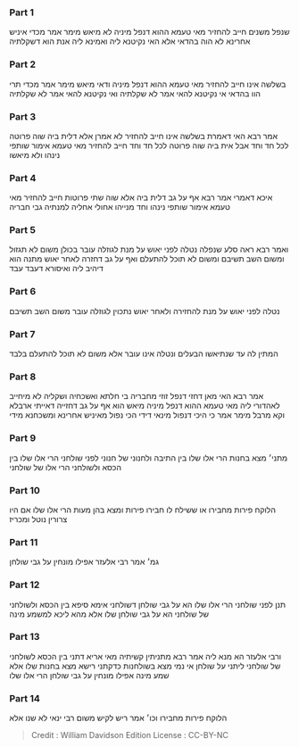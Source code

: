 
### Part 1
שנפל משנים חייב להחזיר מאי טעמא ההוא דנפל מיניה לא מיאש מימר אמר מכדי איניש אחרינא לא הוה בהדאי אלא האי נקיטנא ליה ואמינא ליה אנת הוא דשקלתיה

### Part 2
בשלשה אינו חייב להחזיר מאי טעמא ההוא דנפל מיניה ודאי מיאש מימר אמר מכדי תרי הוו בהדאי אי נקיטנא להאי אמר לא שקלתיה ואי נקיטנא להאי אמר לא שקלתיה

### Part 3
אמר רבא האי דאמרת בשלשה אינו חייב להחזיר לא אמרן אלא דלית ביה שוה פרוטה לכל חד וחד אבל אית ביה שוה פרוטה לכל חד וחד חייב להחזיר מאי טעמא אימור שותפי נינהו ולא מיאשו

### Part 4
איכא דאמרי אמר רבא אף על גב דלית ביה אלא שוה שתי פרוטות חייב להחזיר מאי טעמא אימור שותפי נינהו וחד מנייהו אחולי אחליה למנתיה גבי חבריה

### Part 5
ואמר רבא ראה סלע שנפלה נטלה לפני יאוש על מנת לגוזלה עובר בכולן משום לא תגזול ומשום השב תשיבם ומשום לא תוכל להתעלם ואף על גב דחזרה לאחר יאוש מתנה הוא דיהיב ליה ואיסורא דעבד עבד

### Part 6
נטלה לפני יאוש על מנת להחזירה ולאחר יאוש נתכוין לגוזלה עובר משום השב תשיבם

### Part 7
המתין לה עד שנתיאשו הבעלים ונטלה אינו עובר אלא משום לא תוכל להתעלם בלבד

### Part 8
אמר רבא האי מאן דחזי דנפל זוזי מחבריה בי חלתא ואשכחיה ושקליה לא מיחייב לאהדורי ליה מאי טעמא ההוא דנפל מיניה מיאש הוא אף על גב דחזייה דאייתי ארבלא וקא מרבל מימר אמר כי היכי דנפול מינאי דידי הכי נפול מאיניש אחרינא ומשכחנא מידי

### Part 9
מתני׳ מצא בחנות הרי אלו שלו בין התיבה ולחנוני של חנוני לפני שולחני הרי אלו שלו בין הכסא ולשולחני הרי אלו של שולחני

### Part 10
הלוקח פירות מחבירו או ששילח לו חבירו פירות ומצא בהן מעות הרי אלו שלו אם היו צרורין נוטל ומכריז

### Part 11
גמ׳ אמר רבי אלעזר אפילו מונחין על גבי שולחן

### Part 12
תנן לפני שולחני הרי אלו שלו הא על גבי שולחן דשולחני אימא סיפא בין הכסא ולשולחני של שולחני הא על גבי שולחן שלו אלא מהא ליכא למשמע מינה

### Part 13
ורבי אלעזר הא מנא ליה אמר רבא מתניתין קשיתיה מאי אריא דתני בין הכסא לשולחני של שולחני ליתני על שולחן אי נמי מצא בשולחנות כדקתני רישא מצא בחנות שלו אלא שמע מינה אפילו מונחין על גבי שולחן הרי אלו שלו

### Part 14
הלוקח פירות מחבירו וכו׳ אמר ריש לקיש משום רבי ינאי לא שנו אלא

>Credit : William Davidson Edition
>License : CC-BY-NC